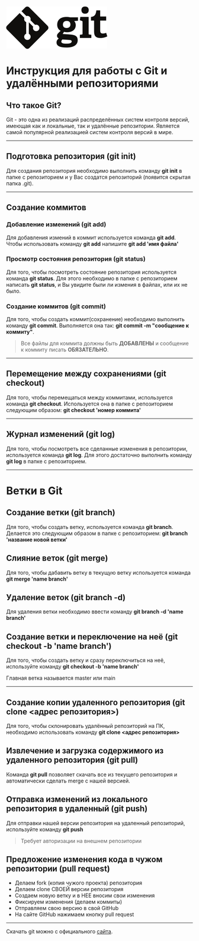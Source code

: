 ![logo](Git-logo.png)

# Инструкция для работы с Git и удалёнными репозиториями

## Что такое Git? 

Git - это одна из реализаций распределённых систем контроля версий, имеющая как и локальные, так и удалённые репозитории. Является самой популярной реализацией систем контроля версий в мире.

***

## Подготовка репозитория (git init)
Для создания репозитория необходимо выполнить команду **git init**  в папке с репозиторием и у Вас создатся репозиторий (появится скрытая папка .git).

***

## Создание коммитов

### Добавление изменений (git add)
Для добавления измений в коммит используется команда **git add**. Чтобы использовать команду **git add** напишите **git add 'имя файла'**

### Просмотр состояния репозитория (git status)
Для того, чтобы посмотреть состояние репозитория используется команда **git status**. Для этого необходимо в папке с репозиторием написать **git status**, и Вы увидите были ли измения в файлах, или их не было.

### Создание коммитов (git commit)
Для того, чтобы создать коммит(сохранение) необходимо выполнить команду **git commit**. Выполняется она так: **git commit -m "сообщение к коммиту"**. 

 >Все файлы для коммита должны быть **ДОБАВЛЕНЫ** и сообщение к коммиту писать **ОБЯЗАТЕЛЬНО**.

 ***

## Перемещение между сохранениями (git checkout)
Для того, чтобы перемещаться между коммитами, используется команда **git checkout**. Используется она в папке с репозиторием следующим образом: **git checkout 'номер коммита'**

***

## Журнал изменений (git log)
Для того, чтобы посмотреть все сделанные изменения в репозитории, используется команда **git log**. Для этого достаточно выполнить команду **git log** в папке с 
репозиторием.  

***

# Ветки в Git

## Создание ветки (git branch)

Для того, чтобы создать ветку, используется команда **git branch**. Делается это следующим образом в папке с репозиторием: **git branch 'название новой ветки'**

## Слияние веток (git merge)

Для того, чтобы дабавить ветку в текущую ветку используется команда **git merge 'name branch'**

## Удаление веток (git branch -d)
Для удаления ветки необходимо ввести команду 
**git branch -d 'name branch'**

## Создание ветки и переключение на неё (git checkout -b 'name branch')

Для того, чтобы создать ветку и сразу переключиться на неё, используйте команду **git checkout -b 'name branch'**

Главная ветка называется master или main
***
## Создание копии удаленного репозитория (git clone <адрес репозитория>)

Для того, чтобы склонировать удалённый репозиторий на ПК, необходимо использовать команду **git clone <адрес репозитория>**

## Извлечение и загрузка содержимого из удаленного репозитория (git pull)

Команда **git pull** позволяет скачать все из текущего репозитория и автоматически
сделать merge с нашей версией.

## Отправка изменений из локального репозитория в удаленный (git push)

Для отправки нашей версии репозитория на удаленный репозиторий, используйте команду **git push**
> Требует авторизации на внешнем репозитории

## Предложение изменения кода в чужом репозитории (pull request)

* Делаем fork (копия чужого проекта) репозитория
* Делаем clone СВОЕЙ версии репозитория
* Создаем новую ветку и в НЕЕ вносим свои изменения
* Фиксируем изменения (делаем коммиты)
* Отправляем свою версию в свой GitHub
* На сайте GitHub нажимаем кнопку pull request

***

Скачать git можно с официального [сайта](https://git-scm.com/download).